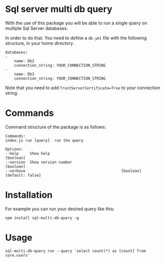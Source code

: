 # Sql server multi db query
With the use of this package you will be able to run a single query on multiple Sql Server databases.

In order to do that. You need to define a `db.yml` file with the following structure, in your home directory.

    databases:
    -
        name: Db2
        connection_string: YOUR_CONNECTION_STRING
    -
        name: Db3
        connection_string: YOUR_CONNECTION_STRING
    
Note that you need to add `TrustServerCertificate=True` to your connection string.

# Commands
Command structure of the package is as follows:

    Commands:
    index.js run [query]  run the query

    Options:
    --help     Show help                                                 [boolean]
    --version  Show version number                                       [boolean]
    --verbose                                           [boolean] [default: false]

# Installation
For example you can run your desired query like this: 

`npm install sql-multi-db-query -g`

# Usage

`sql-multi-db-query run --query 'select count(*) as [count] from core.users'`